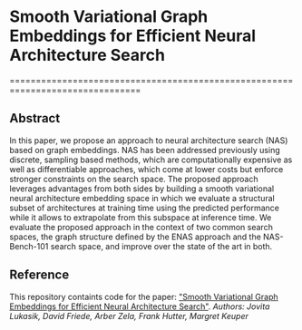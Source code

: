 # Smooth Variational Graph Embeddings for Efficient Neural Architecture Search

===============================================================================

Abstract
-----
In this paper, we propose an approach to neural architecture search (NAS) based on graph embeddings. NAS has been addressed previously using discrete, sampling based methods, which are computationally expensive as well as differentiable approaches, which come at lower costs but enforce stronger constraints on the search space. The proposed approach leverages advantages from both sides by building a smooth variational neural architecture embedding space in which we evaluate a structural subset of architectures at training time using the predicted performance while it allows to extrapolate from this subspace at inference time. We evaluate the proposed approach in the context of two common search spaces, the graph structure defined by the ENAS approach and the NAS-Bench-101 search space, and improve over the state of the art in both. 

Reference
---------
This repository containts code for the paper: ["Smooth Variational Graph Embeddings for Efficient Neural Architecture Search"](https://arxiv.org/abs/2010.04683).
*Authors: Jovita Lukasik, David Friede, Arber Zela, Frank Hutter, Margret Keuper*
